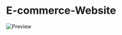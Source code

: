# E-commerce-Website
![Preview](https://github.com/user-attachments/assets/062ed103-3596-4e04-9c98-1da7cc257511)
